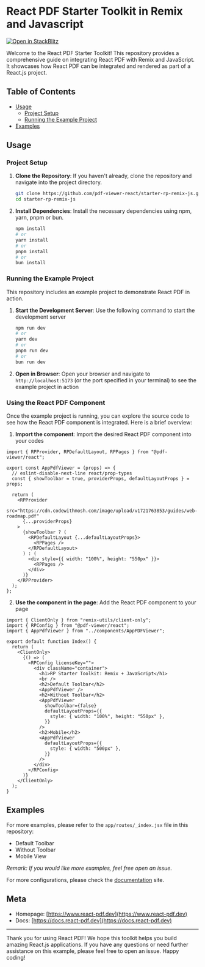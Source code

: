 # React PDF Starter Toolkit in Remix and Javascript

[![Open in StackBlitz](https://developer.stackblitz.com/img/open_in_stackblitz.svg)](https://stackblitz.com/github.com/pdf-viewer-react/starter-rp-remix-js)

Welcome to the React PDF Starter Toolkit! This repository provides a comprehensive guide on integrating React PDF with Remix and JavaScript. It showcases how React PDF can be integrated and rendered as part of a React.js project.

## Table of Contents

- [Usage](#usage)
  - [Project Setup](#project-setup)
  - [Running the Example Project](#running-the-example-project)
- [Examples](#examples)

## Usage

### Project Setup

1. **Clone the Repository**: If you haven't already, clone the repository and navigate into the project directory.

   ```bash
   git clone https://github.com/pdf-viewer-react/starter-rp-remix-js.git
   cd starter-rp-remix-js
   ```

2. **Install Dependencies**: Install the necessary dependencies using npm, yarn, pnpm or bun.

   ```bash
   npm install
   # or
   yarn install
   # or
   pnpm install
   # or
   bun install
   ```

### Running the Example Project

This repository includes an example project to demonstrate React PDF in action.

1. **Start the Development Server**: Use the following command to start the development server

   ```bash
   npm run dev
   # or
   yarn dev
   # or
   pnpm run dev
   # or
   bun run dev
   ```

2. **Open in Browser**: Open your browser and navigate to `http://localhost:5173` (or the port specified in your terminal) to see the example project in action

### Using the React PDF Component

Once the example project is running, you can explore the source code to see how the React PDF component is integrated. Here is a brief overview:

1.  **Import the component**: Import the desired React PDF component into your codes

```tsx
import { RPProvider, RPDefaultLayout, RPPages } from "@pdf-viewer/react";

export const AppPdfViewer = (props) => {
  // eslint-disable-next-line react/prop-types
  const { showToolbar = true, providerProps, defaultLayoutProps } = props;

  return (
    <RPProvider
      src="https://cdn.codewithmosh.com/image/upload/v1721763853/guides/web-roadmap.pdf"
      {...providerProps}
    >
      {showToolbar ? (
        <RPDefaultLayout {...defaultLayoutProps}>
          <RPPages />
        </RPDefaultLayout>
      ) : (
        <div style={{ width: "100%", height: "550px" }}>
          <RPPages />
        </div>
      )}
    </RPProvider>
  );
};
```

2. **Use the component in the page**: Add the React PDF component to your page

```tsx
import { ClientOnly } from "remix-utils/client-only";
import { RPConfig } from "@pdf-viewer/react";
import { AppPdfViewer } from "../components/AppPDFViewer";

export default function Index() {
  return (
    <ClientOnly>
      {() => (
        <RPConfig licenseKey="">
          <div className="container">
            <h1>RP Starter Toolkit: Remix + JavaScript</h1>
            <br />
            <h2>Default Toolbar</h2>
            <AppPdfViewer />
            <h2>Without Toolbar</h2>
            <AppPdfViewer
              showToolbar={false}
              defaultLayoutProps={{
                style: { width: "100%", height: "550px" },
              }}
            />
            <h2>Mobile</h2>
            <AppPdfViewer
              defaultLayoutProps={{
                style: { width: "500px" },
              }}
            />
          </div>
        </RPConfig>
      )}
    </ClientOnly>
  );
}
```

## Examples

For more examples, please refer to the `app/routes/_index.jsx` file in this repository:

- Default Toolbar
- Without Toolbar
- Mobile View

_Remark: If you would like more examples, feel free open an issue._

For more configurations, please check the [documentation](https://docs.react-pdf.dev) site.

## Meta

- Homepage: [https://www.react-pdf.dev](https://www.react-pdf.dev)
- Docs: [https://docs.react-pdf.dev](https://docs.react-pdf.dev)

---

Thank you for using React PDF! We hope this toolkit helps you build amazing React.js applications. If you have any questions or need further assistance on this example, please feel free to open an issue. Happy coding!
